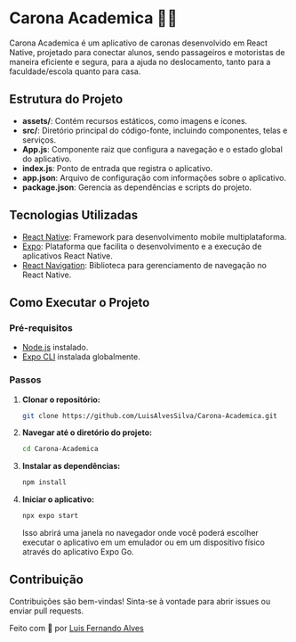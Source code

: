 ﻿# Carona Academica 🚗💛

Carona Academica é um aplicativo de caronas desenvolvido em React Native, projetado para conectar alunos, sendo passageiros e motoristas de maneira eficiente e segura, para a ajuda no deslocamento, tanto para a faculdade/escola quanto para casa.

## Estrutura do Projeto

- **assets/**: Contém recursos estáticos, como imagens e ícones.
- **src/**: Diretório principal do código-fonte, incluindo componentes, telas e serviços.
- **App.js**: Componente raiz que configura a navegação e o estado global do aplicativo.
- **index.js**: Ponto de entrada que registra o aplicativo.
- **app.json**: Arquivo de configuração com informações sobre o aplicativo.
- **package.json**: Gerencia as dependências e scripts do projeto.

## Tecnologias Utilizadas

- [React Native](https://reactnative.dev/): Framework para desenvolvimento mobile multiplataforma.
- [Expo](https://expo.dev/): Plataforma que facilita o desenvolvimento e a execução de aplicativos React Native.
- [React Navigation](https://reactnavigation.org/): Biblioteca para gerenciamento de navegação no React Native.

## Como Executar o Projeto

### Pré-requisitos

- [Node.js](https://nodejs.org/) instalado.
- [Expo CLI](https://docs.expo.dev/get-started/installation/) instalada globalmente.

### Passos

1. **Clonar o repositório:**
   ```bash
   git clone https://github.com/LuisAlvesSilva/Carona-Academica.git
   ```

2. **Navegar até o diretório do projeto:**
   ```bash
   cd Carona-Academica
   ```

3. **Instalar as dependências:**
   ```bash
   npm install
   ```

4. **Iniciar o aplicativo:**
   ```bash
   npx expo start
   ```
   Isso abrirá uma janela no navegador onde você poderá escolher executar o aplicativo em um emulador ou em um dispositivo físico através do aplicativo Expo Go.

## Contribuição

Contribuições são bem-vindas! Sinta-se à vontade para abrir issues ou enviar pull requests.

Feito com 💛 por [Luis Fernando Alves](https://github.com/LuisAlvesSilva)
